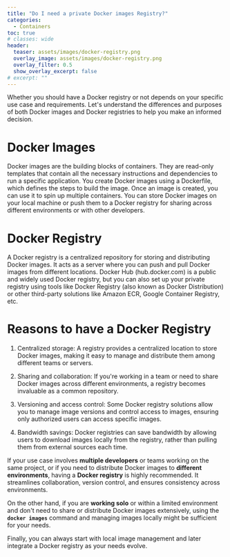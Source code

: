 ```yaml
---
title: "Do I need a private Docker images Registry?"
categories:
  - Containers
toc: true
# classes: wide
header:
  teaser: assets/images/docker-registry.png
  overlay_image: assets/images/docker-registry.png
  overlay_filter: 0.5
  show_overlay_excerpt: false
# excerpt: ""
---
```

Whether you should have a Docker registry or not depends on your specific use case and requirements. Let's understand the differences and purposes of both Docker images and Docker registries to help you make an informed decision.

# Docker Images
Docker images are the building blocks of containers. They are read-only templates that contain all the necessary instructions and dependencies to run a specific application. You create Docker images using a Dockerfile, which defines the steps to build the image. Once an image is created, you can use it to spin up multiple containers.
You can store Docker images on your local machine or push them to a Docker registry for sharing across different environments or with other developers.

# Docker Registry
A Docker registry is a centralized repository for storing and distributing Docker images. It acts as a server where you can push and pull Docker images from different locations. Docker Hub (hub.docker.com) is a public and widely used Docker registry, but you can also set up your private registry using tools like Docker Registry (also known as Docker Distribution) or other third-party solutions like Amazon ECR, Google Container Registry, etc.

# Reasons to have a Docker Registry

1. Centralized storage: A registry provides a centralized location to store Docker images, making it easy to manage and distribute them among different teams or servers.

1. Sharing and collaboration: If you're working in a team or need to share Docker images across different environments, a registry becomes invaluable as a common repository.

1. Versioning and access control: Some Docker registry solutions allow you to manage image versions and control access to images, ensuring only authorized users can access specific images.

1. Bandwidth savings: Docker registries can save bandwidth by allowing users to download images locally from the registry, rather than pulling them from external sources each time.

If your use case involves **multiple developers** or teams working on the same project, or if you need to distribute Docker images to **different environments**, having a **Docker registry** is highly recommended. It streamlines collaboration, version control, and ensures consistency across environments.

On the other hand, if you are **working solo** or within a limited environment and don't need to share or distribute Docker images extensively, using the **`docker images`** command and managing images locally might be sufficient for your needs.

Finally, you can always start with local image management and later integrate a Docker registry as your needs evolve.